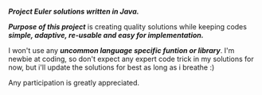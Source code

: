 ***Project Euler solutions written in Java.***

***Purpose of this project*** is creating quality solutions while keeping codes ***simple, adaptive, re-usable and easy for implementation.***

I won't use any ***uncommon language specific funtion or library***. I'm newbie at coding, so don't expect any expert code trick in my solutions for now, but i'll update the solutions for best as long as i breathe :)

Any participation is greatly appreciated.
